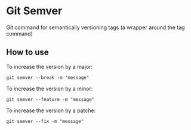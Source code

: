# Git Semver

Git command for semantically versioning tags (a wrapper around the tag command)

## How to use

To increase the version by a major:
```
git semver --break -m "message"
```

To increase the version by a minor:
```
git semver --feature -m "message"
```

To increase the version by a patche:
```
git semver --fix -m "message"
```
